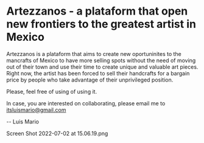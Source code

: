 # Artezzanos - a plataform that open new frontiers to the greatest artist in Mexico

Artezzanos is a plataform that aims to create new oportuninites to the mancrafts of Mexico to have more selling spots without the need of moving out of their town and use their time to create unique and valuable art pieces. Right now, the artist has been forced to sell their handcrafts for a bargain price by people who take advantage of their unprivileged position. 

Please, feel free of using of using it. 

In case, you are interested on collaborating, please email me to itsluismario@gmail.com

-- Luis Mario

Screen Shot 2022-07-02 at 15.06.19.png